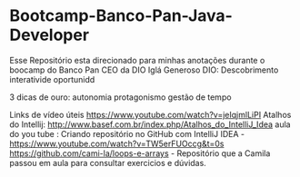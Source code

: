 # Bootcamp-Banco-Pan-Java-Developer
Esse Repositório esta direcionado para minhas anotações durante o boocamp do Banco Pan
CEO da DIO Iglá Generoso
DIO:
Descobrimento
interativide
oportunidd

3 dicas de ouro:
autonomia
protagonismo
gestão de tempo

Links de vídeo úteis
https://www.youtube.com/watch?v=jeIqjmlLiPI
Atalhos do Intellij: http://www.basef.com.br/index.php/Atalhos_do_IntelliJ_Idea 
aula do you tube : Criando repositório no GitHub com IntelliJ IDEA - https://www.youtube.com/watch?v=TW5erFUOccg&t=0s
https://github.com/cami-la/loops-e-arrays - Repositório que a Camila passou em aula para consultar exercicios e dúvidas.

